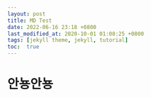 ```yaml
---
layout: post
title: MD Test
date: 2022-06-16 23:18 +0800
last_modified_at: 2020-10-01 01:08:25 +0800
tags: [jekyll theme, jekyll, tutorial]
toc:  true
---
```

# 안뇽안뇽